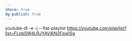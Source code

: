 ```yaml
---
share: true
dg-publish: true
---
```

youtube-dl -e -j --flat-playlist https://youtube.com/playlist?list=FLpbSW4LRJYAVj6N2Fzja1Sg